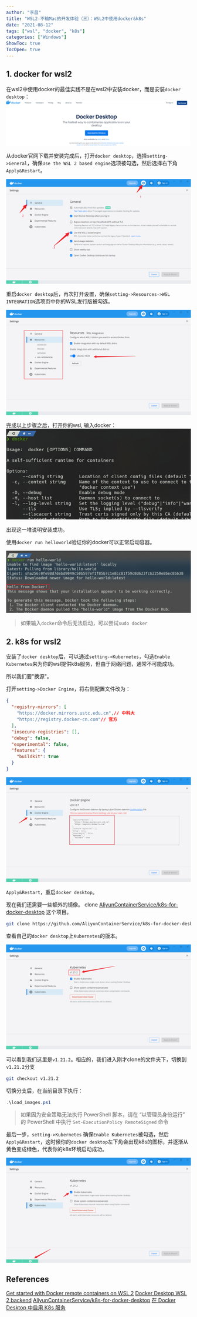 ```yaml
---
author: "李昌"
title: "WSL2-不输Mac的开发体验（三）：WSL2中使用docker&k8s"
date: "2021-08-12"
tags: ["wsl", "docker", "k8s"]
categories: ["Windows"]
ShowToc: true
TocOpen: true
---
```



## 1. docker for wsl2

在wsl2中使用docker的最佳实践不是在wsl2中安装docker，而是安装`docker desktop`：  
![20210813164719](https://raw.githubusercontent.com/lich-Img/blogImg/master/img/20210813164719.png)

从docker官网下载并安装完成后，打开`docker desktop`，选择`setting->General`，确保`Use the WSL 2 based engine`选项被勾选，然后选择右下角`Apply&Restart`。

![20210813165210](https://raw.githubusercontent.com/lich-Img/blogImg/master/img/20210813165210.png)

重启`docker desktop`后，再次打开设置，确保`setting->Resources->WSL INTEGRATION`选项页中你的WSL发行版被勾选。

![20210813165525](https://raw.githubusercontent.com/lich-Img/blogImg/master/img/20210813165525.png)

完成以上步骤之后，打开你的wsl, 输入docker： 
![20210813165705](https://raw.githubusercontent.com/lich-Img/blogImg/master/img/20210813165705.png)

出现这一堆说明安装成功。

使用`docker run helloworld`验证你的docker可以正常启动容器。

![20210813170109](https://raw.githubusercontent.com/lich-Img/blogImg/master/img/20210813170109.png)

> 如果输入`docker`命令后无法启动，可以尝试`sudo docker`

## 2. k8s for wsl2

安装了`docker desktop`后，可以通过`setting->Kubernetes`，勾选`Enable Kubernetes`来为你的wsl提供k8s服务，但由于网络问题，通常不可能成功。

所以我们要"换源"。

打开`setting->Docker Engine`，将右侧配置文件改为：

```json
{
  "registry-mirrors": [
    "https://docker.mirrors.ustc.edu.cn",// 中科大
    "https://registry.docker-cn.com"// 官方
  ],
  "insecure-registries": [],
  "debug": false,
  "experimental": false,
  "features": {
    "buildkit": true
  }
}
```

![20210813170651](https://raw.githubusercontent.com/lich-Img/blogImg/master/img/20210813170651.png)

`Apply&Restart`，重启`docker desktop`。

现在我们还需要一些额外的镜像。
clone [AliyunContainerService/k8s-for-docker-desktop](https://github.com/AliyunContainerService/k8s-for-docker-desktop) 这个项目。
```bash
git clone https://github.com/AliyunContainerService/k8s-for-docker-desktop.git
```

查看自己的`docker desktop`上`Kubernetes`的版本。

![20210813171034](https://raw.githubusercontent.com/lich-Img/blogImg/master/img/20210813171034.png)

可以看到我们这里是`v1.21.2`。相应的，我们进入刚才clone的文件夹下，切换到`v1.21.2`分支
```bash
git checkout v1.21.2
```

切换分支后，在当前目录下执行：
```powershell
.\load_images.ps1
```

> 如果因为安全策略无法执行 PowerShell 脚本，请在 “以管理员身份运行” 的 PowerShell 中执行 `Set-ExecutionPolicy RemoteSigned` 命令

最后一步，`setting->Kubernetes` 确保`Enable Kubernetes`被勾选，然后`Apply&Restart`，这时候你的`docker desktop`左下角会出现k8s的图标，并逐渐从黄色变成绿色，代表你的k8s环境启动成功。

![20210813171606](https://raw.githubusercontent.com/lich-Img/blogImg/master/img/20210813171606.png)

## References

[Get started with Docker remote containers on WSL 2](https://docs.microsoft.com/en-us/windows/wsl/tutorials/wsl-containers)
[Docker Desktop WSL 2 backend](https://docs.docker.com/docker-for-windows/wsl/)
[AliyunContainerService/k8s-for-docker-desktop](https://github.com/AliyunContainerService/k8s-for-docker-desktop)
[在 Docker Desktop 中启用 K8s 服务](https://www.cnblogs.com/danvic712/p/enable-k8s-in-docker-desktop.html)


